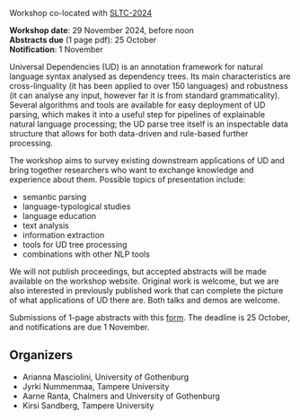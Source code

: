 Workshop co-located with [SLTC-2024](https://sltc2024.github.io/)

__Workshop date__: 29 November 2024, before noon<br>
__Abstracts due__ (1 page pdf): 25 October<br>
__Notification__: 1 November

Universal Dependencies (UD) is an annotation framework for natural language syntax analysed as dependency trees. Its main characteristics are cross-linguality (it has been applied to over 150 languages) and robustness (it can analyse any input, however far it is from standard grammaticality). Several algorithms and tools are available for easy deployment of UD parsing, which makes it into a useful step for pipelines of explainable natural language processing; the UD parse tree itself is an inspectable data structure that allows for both data-driven and rule-based further processing.

The workshop aims to survey existing downstream applications of UD and bring together researchers who want to exchange knowledge and experience about them. Possible topics of presentation include:

- semantic parsing
- language-typological studies
- language education
- text analysis
- information extraction
- tools for UD tree processing
- combinations with other NLP tools

We will not publish proceedings, but accepted abstracts will be made available on the workshop website. Original work is welcome, but we are also interested in previously published work that can complete the picture of what applications of UD there are. Both talks and demos are welcome.

Submissions of 1-page abstracts with this [form](https://forms.gle/7R4so6odty23MnBaA).
The deadline is 25 October, and notifications are due 1 November.

## Organizers
- Arianna Masciolini, University of Gothenburg
- Jyrki Nummenmaa, Tampere University
- Aarne Ranta, Chalmers and University of Gothenburg
- Kirsi Sandberg, Tampere University
